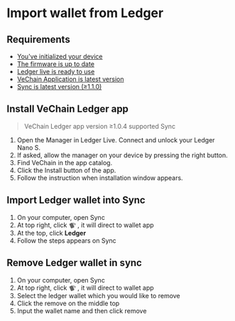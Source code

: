 # Import wallet from Ledger


## Requirements
- [You've initialized your device](https://support.ledger.com/hc/en-us/articles/360000613793)
- [The firmware is up to date](https://support.ledger.com/hc/en-us/articles/360002731113)
- [Ledger live is ready to use](https://support.ledger.com/hc/en-us/articles/360006395233)
- [VeChain Application is latest version](https://support.ledger.com/hc/en-us/articles/360006523674)
- [Sync is latest version (≥1.1.0)](https://env.vechain.org/)

## Install VeChain Ledger app 

> VeChain Ledger app version ≥1.0.4 supported Sync

1. Open the Manager in Ledger Live.
Connect and unlock your Ledger Nano S.
2. If asked, allow the manager on your device by pressing the right button.
3. Find VeChain in the app catalog.
4. Click the Install button of the app.
5. Follow the instruction when installation window appears.

## Import Ledger wallet into Sync
1. On your computer, open Sync
2. At top right, click <img src="Images/wallets.png" width = "16px" height = "16px" align=center /> , it will direct to wallet app
3. At the top, click **Ledger** 
4. Follow the steps appears on Sync

## Remove Ledger wallet in sync
1. On your computer, open Sync
2. At top right, click <img src="Images/wallets.png" width = "16px" height = "16px" align=center /> , it will direct to wallet app
3. Select the ledger wallet which you would like to remove
4. Click the remove on the middle top
5. Input the wallet name and then click remove


